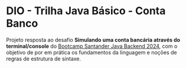 # DIO - Trilha Java Básico - Conta Banco

Projeto resposta ao desafio **Simulando uma conta bancária através do terminal/console** do [Bootcamp Santander Java Backend 2024](https://web.dio.me/track/santander-2024-backend-com-java), com o objetivo de por em prática os fundamentos da linguagem e noções de regras de estrutura de sintaxe.